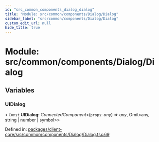 ```yaml
---
id: "src_common_components_dialog_dialog"
title: "Module: src/common/components/Dialog/Dialog"
sidebar_label: "src/common/components/Dialog/Dialog"
custom_edit_url: null
hide_title: true
---
```


# Module: src/common/components/Dialog/Dialog

## Variables

### UIDialog

• `Const` **UIDialog**: *ConnectedComponent*<(`props`: *any*) => *any*, Omit<any, string \| number \| symbol\>\>

Defined in: [packages/client-core/src/common/components/Dialog/Dialog.tsx:69](https://github.com/xr3ngine/xr3ngine/blob/65dfcf39a/packages/client-core/src/common/components/Dialog/Dialog.tsx#L69)

